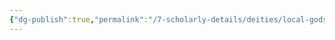 ```yaml
---
{"dg-publish":true,"permalink":"/7-scholarly-details/deities/local-gods/vulcan/","noteIcon":""}
---
```


